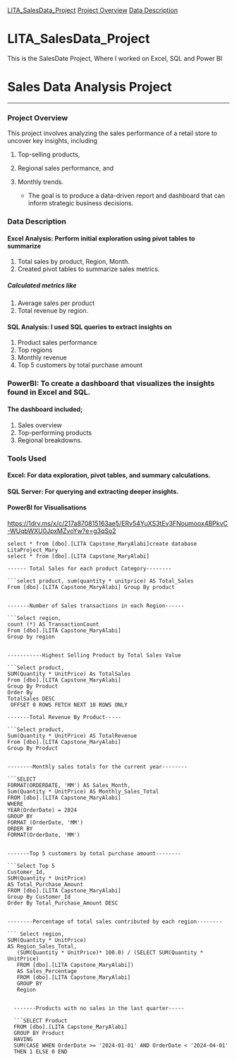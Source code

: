[LITA_SalesData_Project](lita-salesdata-project)
[Project Overview](Project-Overview)
[Data Description](Data-Description)

# LITA_SalesData_Project
This is the SalesDate Project, Where I worked on Excel, SQL and Power BI


# Sales Data Analysis Project
-----

### Project Overview

This project involves analyzing the sales performance of a retail store to uncover key insights, including 
1. Top-selling products,
2. Regional sales performance, and
3. Monthly trends.

   * The goal is to produce a data-driven report and dashboard that can inform strategic business decisions.


### Data Description

#### Excel Analysis: Perform initial exploration using pivot tables to summarize

1. Total sales by product, Region, Month.
2. Created pivot tables to summarize sales metrics.
   
##### Calculated metrics like 
1. Average sales per product
2. Total revenue by region.


#### SQL Analysis: I used SQL queries to extract insights on
1. Product sales performance
2. Top regions
3. Monthly revenue
4. Top 5 customers by total purchase amount


### PowerBI: To create a dashboard that visualizes the insights found in Excel and SQL. 
#### The dashboard included;
1. Sales overview
2. Top-performing products
3. Regional breakdowns.




### Tools Used

#### Excel: For data exploration, pivot tables, and summary calculations.

#### SQL Server: For querying and extracting deeper insights.

#### PowerBI for Visualisations

https://1drv.ms/x/c/217a870815163ae5/ERv54YuXS3tEv3FNoumoox4BPkvC-WUqbWXU0JpxMZvoYw?e=g3qSo2

```create database LitaProject_Mary
select * from [dbo].[LITA Capstone_MaryAlabi]create database LitaProject_Mary
select * from [dbo].[LITA Capstone_MaryAlabi]

------ Total Sales for each product Category--------

```select product, sum(quantity * unitprice) AS Total_Sales
From [dbo].[LITA Capstone_MaryAlabi] Group By product


-------Number of Sales transactions in each Region------

```Select region,
count (*) AS TransactionCount
From [dbo].[LITA Capstone_MaryAlabi] 
Group by region


-----------Highest Selling Product by Total Sales Value

```Select product,
SUM(Quantity * UnitPrice) As TotalSales
From [dbo].[LITA Capstone_MaryAlabi]
Group By Product
Order By 
TotalSales DESC
 OFFSET 0 ROWS FETCH NEXT 10 ROWS ONLY

-------Total Revenue By Product-----

```Select product,
Sum(Quantity * UnitPrice) AS TotalRevenue
From [dbo].[LITA Capstone_MaryAlabi]
Group By Product


--------Monthly sales totals for the current year--------

```SELECT
FORMAT(ORDERDATE, 'MM') AS Sales_Month,
Sum(Quantity * UnitPrice) AS Monthly_Sales_Total
FROM [dbo].[LITA Capstone_MaryAlabi]
WHERE
YEAR(OrderDate) = 2024
GROUP BY
FORMAT (OrderDate, 'MM')
ORDER BY
FORMAT(OrderDate, 'MM')


-------Top 5 customers by total purchase amount--------

```Select Top 5
Customer_Id,
SUM(Quantity * UnitPrice) 
AS Total_Purchase_Amount
FROM [dbo].[LITA Capstone_MaryAlabi]
Group By Customer_Id
Order By Total_Purchase_Amount DESC


--------Percentage of total sales contributed by each region--------

``` Select region,
SUM(Quantity * UnitPrice) 
AS Region_Sales_Total,
   (SUM(Quantity * UnitPrice)* 100.0) / (SELECT SUM(Quantity * UnitPrice) 
   FROM [dbo].[LITA Capstone_MaryAlabi])
   AS Sales_Percentage
   FROM [dbo].[LITA Capstone_MaryAlabi]
   GROUP BY
   Region
  
    
  -------Products with no sales in the last quarter-----

  ```SELECT Product 
  FROM [dbo].[LITA Capstone_MaryAlabi]
  GROUP BY Product
  HAVING
  SUM(CASE WHEN OrderDate >= '2024-01-01' AND OrderDate < '2024-04-01' 
  THEN 1 ELSE 0 END


  


   










 
 







 




